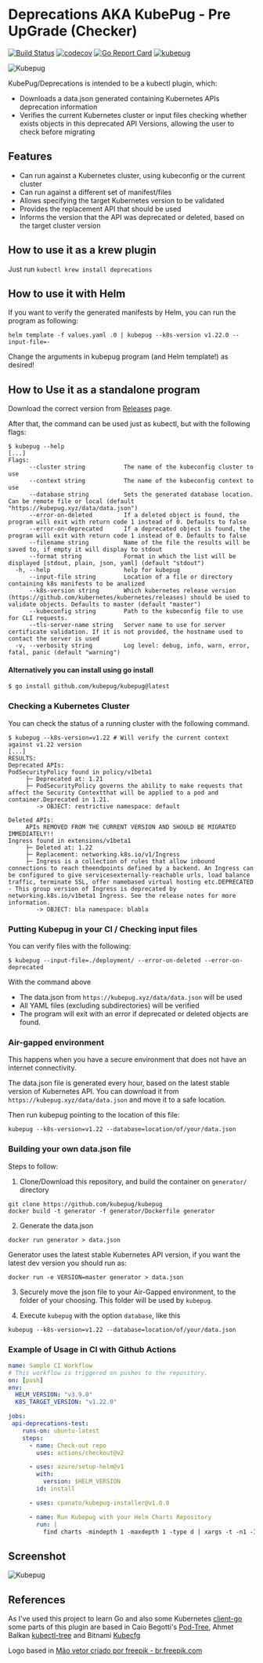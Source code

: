 # Deprecations  AKA KubePug - Pre UpGrade (Checker)
[![Build Status](https://github.com/kubepug/kubepug/actions/workflows/build.yml/badge.svg)](https://github.com/kubepug/kubepug/actions/workflows/build.yml)
[![codecov](https://codecov.io/github/rikatz/kubepug/graph/badge.svg?token=BIAQ7JIYD1)](https://codecov.io/github/rikatz/kubepug)
[![Go Report Card](https://goreportcard.com/badge/github.com/kubepug/kubepug)](https://goreportcard.com/report/github.com/kubepug/kubepug)
[![kubepug](https://snapcraft.io/kubepug/badge.svg)](https://snapcraft.io/kubepug)


![Kubepug](assets/kubepug.png)

KubePug/Deprecations is intended to be a kubectl plugin, which:

* Downloads a data.json generated containing Kubernetes APIs deprecation information
* Verifies the current Kubernetes cluster or input files checking whether exists objects in this deprecated API Versions, allowing the user to check before migrating

## Features
* Can run against a Kubernetes cluster, using kubeconfig or the current cluster
* Can run against a different set of manifest/files
* Allows specifying the target Kubernetes version to be validated
* Provides the replacement API that should be used
* Informs the version that the API was deprecated or deleted, based on the target cluster version

## How to use it as a krew plugin

Just run `kubectl krew install deprecations`

## How to use it with Helm

If you want to verify the generated manifests by Helm, you can run the program as following:

```console
helm template -f values.yaml .0 | kubepug --k8s-version v1.22.0 --input-file=-
```

Change the arguments in kubepug program (and Helm template!) as desired!

## How to Use it as a standalone program

Download the correct version from [Releases](https://github.com/kubepug/kubepug/releases/latest) page.

After that, the command can be used just as kubectl, but with the following flags:

```console
$ kubepug --help
[...]
Flags:
      --cluster string           The name of the kubeconfig cluster to use
      --context string           The name of the kubeconfig context to use
      --database string          Sets the generated database location. Can be remote file or local (default "https://kubepug.xyz/data/data.json")
      --error-on-deleted         If a deleted object is found, the program will exit with return code 1 instead of 0. Defaults to false
      --error-on-deprecated      If a deprecated object is found, the program will exit with return code 1 instead of 0. Defaults to false
      --filename string          Name of the file the results will be saved to, if empty it will display to stdout
      --format string            Format in which the list will be displayed [stdout, plain, json, yaml] (default "stdout")
  -h, --help                     help for kubepug
      --input-file string        Location of a file or directory containing k8s manifests to be analized
      --k8s-version string       Which kubernetes release version (https://github.com/kubernetes/kubernetes/releases) should be used to validate objects. Defaults to master (default "master")
      --kubeconfig string        Path to the kubeconfig file to use for CLI requests.
      --tls-server-name string   Server name to use for server certificate validation. If it is not provided, the hostname used to contact the server is used
  -v, --verbosity string         Log level: debug, info, warn, error, fatal, panic (default "warning")
```

#### Alternatively you can install using go install
```
$ go install github.com/kubepug/kubepug@latest
```

### Checking a Kubernetes Cluster

You can check the status of a running cluster with the following command.

```console
$ kubepug --k8s-version=v1.22 # Will verify the current context against v1.22 version
[...]
RESULTS:
Deprecated APIs:
PodSecurityPolicy found in policy/v1beta1
	 ├─ Deprecated at: 1.21
	 ├─ PodSecurityPolicy governs the ability to make requests that affect the Security Contextthat will be applied to a pod and container.Deprecated in 1.21.
		-> OBJECT: restrictive namespace: default

Deleted APIs:
	 APIs REMOVED FROM THE CURRENT VERSION AND SHOULD BE MIGRATED IMMEDIATELY!!
Ingress found in extensions/v1beta1
	 ├─ Deleted at: 1.22
	 ├─ Replacement: networking.k8s.io/v1/Ingress
	 ├─ Ingress is a collection of rules that allow inbound connections to reach theendpoints defined by a backend. An Ingress can be configured to give servicesexternally-reachable urls, load balance traffic, terminate SSL, offer namebased virtual hosting etc.DEPRECATED - This group version of Ingress is deprecated by networking.k8s.io/v1beta1 Ingress. See the release notes for more information.
		-> OBJECT: bla namespace: blabla
```

### Putting Kubepug in your CI / Checking input files

You can verify files with the following:

```console
$ kubepug --input-file=./deployment/ --error-on-deleted --error-on-deprecated
```

With the command above
* The data.json from `https://kubepug.xyz/data/data.json` will be used
* All YAML files (excluding subdirectories) will be verified
* The program will exit with an error if deprecated or deleted objects are found.

### Air-gapped environment

This happens when you have a secure environment that does not have an internet connectivity.

The data.json file is generated every hour, based on the latest stable version of Kubernetes API. 
You can download it from `https://kubepug.xyz/data/data.json` and move it to a safe location.

Then run kubepug pointing to the location of this file:

```console
kubepug --k8s-version=v1.22 --database=location/of/your/data.json
```

### Building your own data.json file

Steps to follow:

1. Clone/Download this repository, and build the container on `generator/` directory

```console
git clone https://github.com/kubepug/kubepug
docker build -t generator -f generator/Dockerfile generator
```

2. Generate the data.json
```console
docker run generator > data.json
```

Generator uses the latest stable Kubernetes API version, if you want the latest dev version you should run as:
```
docker run -e VERSION=master generator > data.json
```

3. Securely move the json file to your Air-Gapped environment, to the folder of your choosing. This folder will be used by `kubepug`.

4. Execute `kubepug` with the option `database`, like this

```console
kubepug --k8s-version=v1.22 --database=location/of/your/data.json
```

### Example of Usage in CI with Github Actions

```yaml
name: Sample CI Workflow
# This workflow is triggered on pushes to the repository.
on: [push]
env:
  HELM_VERSION: "v3.9.0"
  K8S_TARGET_VERSION: "v1.22.0"

jobs:
 api-deprecations-test:
    runs-on: ubuntu-latest
    steps:
      - name: Check-out repo
        uses: actions/checkout@v2

      - uses: azure/setup-helm@v1
        with:
          version: $HELM_VERSION
        id: install

      - uses: cpanato/kubepug-installer@v1.0.0

      - name: Run Kubepug with your Helm Charts Repository
        run: |
          find charts -mindepth 1 -maxdepth 1 -type d | xargs -t -n1 -I% /bin/bash -c 'helm template % --api-versions ${K8S_TARGET_VERSION} | kubepug --error-on-deprecated --error-on-deleted --k8s-version ${K8S_TARGET_VERSION} --input-file /dev/stdin'
```

## Screenshot

![Kubepug](assets/screenshot.png)

## References

As I've used this project to learn Go and also some Kubernetes [client-go](https://github.com/kubernetes/client-go/) some parts of this plugin are based in Caio Begotti's [Pod-Tree](https://github.com/caiobegotti/Pod-Dive), Ahmet Balkan [kubectl-tree](https://github.com/ahmetb/kubectl-tree) and Bitnami [Kubecfg](https://github.com/bitnami/kubecfg)

Logo based in <a href="https://br.freepik.com/fotos-vetores-gratis/mao">Mão vetor criado por freepik - br.freepik.com</a>
